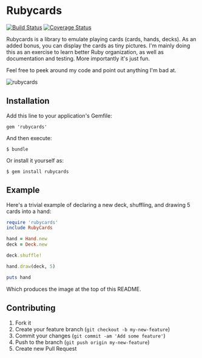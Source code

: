 # Rubycards

[![Build Status](https://travis-ci.org/prezjordan/rubycards.png)](https://travis-ci.org/prezjordan/rubycards) [![Coverage Status](https://coveralls.io/repos/prezjordan/rubycards/badge.png?branch=master)](https://coveralls.io/r/prezjordan/rubycards)

Rubycards is a library to emulate playing cards (cards, hands, decks). As an added bonus, you can display the cards as tiny pictures. I'm mainly doing this as an exercise to learn better Ruby organization, as well as documentation and testing. More importantly it's just fun.

Feel free to peek around my code and point out anything I'm bad at.

![rubycards](http://jordanscales.com/rubycards.png)

## Installation

Add this line to your application's Gemfile:

    gem 'rubycards'

And then execute:

    $ bundle

Or install it yourself as:

    $ gem install rubycards

## Example

Here's a trivial example of declaring a new deck, shuffling, and drawing 5 cards into a hand:

```ruby
require 'rubycards'
include RubyCards

hand = Hand.new
deck = Deck.new

deck.shuffle!

hand.draw(deck, 5)

puts hand
```

Which produces the image at the top of this README.

## Contributing

1. Fork it
2. Create your feature branch (`git checkout -b my-new-feature`)
3. Commit your changes (`git commit -am 'Add some feature'`)
4. Push to the branch (`git push origin my-new-feature`)
5. Create new Pull Request
